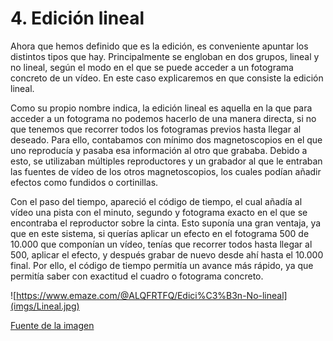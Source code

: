 # 4. Edición lineal

Ahora que hemos definido que es la edición, es conveniente apuntar los distintos tipos que hay. Principalmente se engloban en dos grupos, lineal y no lineal, según el modo en el que se puede acceder a un fotograma concreto de un vídeo. En este caso explicaremos en que consiste la edición lineal.

Como su propio nombre indica, la edición lineal es aquella en la que para acceder a un fotograma no podemos hacerlo de una manera directa, si no que tenemos que recorrer todos los fotogramas previos hasta llegar al deseado. Para ello, contabamos con mínimo dos magnetoscopios en el que uno reproducía y pasaba esa información al otro que grababa. Debido a esto, se utilizaban múltiples reproductores y un grabador al que le entraban las fuentes de vídeo de los otros magnetoscopios, los cuales podían añadir efectos como fundidos o cortinillas.

Con el paso del tiempo, apareció el código de tiempo, el cual añadía al vídeo una pista con el minuto, segundo y fotograma exacto en el que se encontraba el reproductor sobre la cinta. Esto suponía una gran ventaja, ya que en este sistema, si querías aplicar un efecto en el fotograma 500 de 10.000 que componían un vídeo, tenías que recorrer todos hasta llegar al 500, aplicar el efecto, y después grabar de nuevo desde ahí hasta el 10.000 final. Por ello, el código de tiempo permitía un avance más rápido, ya que permitía saber con exactitud el cuadro o fotograma concreto.

![https://www.emaze.com/@ALQFRTFQ/Edici%C3%B3n-No-lineal](imgs/Lineal.jpg)

[Fuente de la imagen](https://www.emaze.com/@ALQFRTFQ/Edici%C3%B3n-No-lineal)